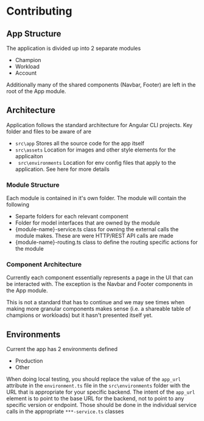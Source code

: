 # Contributing

## App Structure

The application is divided up into 2 separate modules
  * Champion
  * Workload
  * Account

Additionally many of the shared components (Navbar, Footer) are left in the root of the App module. 

## Architecture

Application follows the standard architecture for Angular CLI projects.  Key folder and files to be aware of are

 - ``` src\app ``` Stores all the source code for the app itself
 - ``` src\assets ``` Location for images and other style elements for the applicaiton
 - ``` src\environments``` Location for env config files that apply to the application. See here for more details




### Module Structure

Each module is contained in it's own folder. The module will contain the following 

 - Separte folders for each relevant component
 - Folder for model interfaces that are owned by the module
 - {module-name}-service.ts class for owning the external calls the module makes. These are were HTTP/REST API calls are made
 - {module-name}-routing.ts class to define the routing specific actions for the module

### Component Architecture

Currently each component essentially represents a page in the UI that can be interacted with. The exception is the Navbar and Footer components in the App module. 

This is not a standard that has to continue and we may see times when making more granular components makes sense (i.e. a shareable table of champions or workloads) but it hasn't presented itself yet. 



## Environments

Current the app has 2 environments defined
 - Production
 - Other

When doing local testing, you should replace the value of the ``` app_url ``` attribute in the ``` environment.ts ``` file in the ``` src\environments ``` folder with the URL that is appropriate for your specific backend. 
The intent of the ``` app_url ``` element is to point to the base URL for the backend, not to point to any specific version or endpoint. Those should be done in the individual service calls in the appropriate ``` ***-service.ts ``` classes



